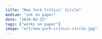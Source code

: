```yaml
---
title: "New York Critics' Circle"
medium: "ink on paper"
date: "2024-02-25"
tags: ["works on paper"]
image: "art/new-york-critics-circle.jpg"
---
```

